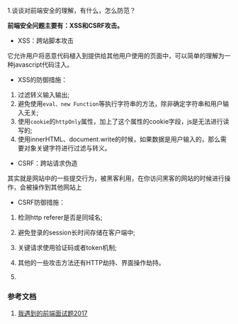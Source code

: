 1.谈谈对前端安全的理解，有什么，怎么防范？

**前端安全问题主要有：XSS和CSRF攻击。**

* XSS：跨站脚本攻击

它允许用户将恶意代码植入到提供给其他用户使用的页面中，可以简单的理解为一种javascript代码注入。

* XSS的防御措施：

1. 过滤转义输入输出;
2. 避免使用`eval、new Function`等执行字符串的方法，除非确定字符串和用户输入无关;
3. 使用`cookie`的`httpOnly`属性，加上了这个属性的cookie字段，js是无法进行读写的;
4. 使用innerHTML、document.write的时候，如果数据是用户输入的，那么需要对象关键字符进行过滤与转义。

* CSRF：跨站请求伪造

其实就是网站中的一些提交行为，被黑客利用，在你访问黑客的网站的时候进行操作，会被操作到其他网站上

* CSRF防御措施：

1. 检测http referer是否是同域名;
2. 避免登录的session长时间存储在客户端中;
3. 关键请求使用验证码或者token机制;
4. 其他的一些攻击方法还有HTTP劫持、界面操作劫持。

2.

### 参考文档
1. [我遇到的前端面试题2017](http://www.imooc.com/article/20319)